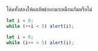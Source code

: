 โค้ดทั้งสองให้ผลลัพธ์ออกมาเหมือนกันหรือไม่

```js
let i = 0;
while (++i < 5) alert(i);
```

```js
let i = 0;
while (i++ < 5) alert(i);
```
